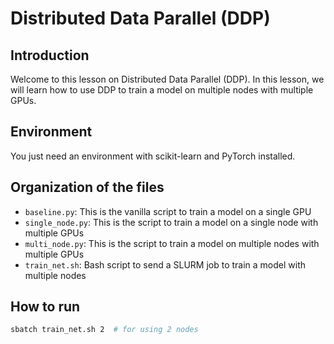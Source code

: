 # Distributed Data Parallel (DDP)

## Introduction

Welcome to this lesson on Distributed Data Parallel (DDP). In this lesson, we will learn how to use DDP to train a model on multiple nodes with multiple GPUs.

## Environment

You just need an environment with scikit-learn and PyTorch installed. 

## Organization of the files

- `baseline.py`: This is the vanilla script to train a model on a single GPU
- `single_node.py`: This is the script to train a model on a single node with multiple GPUs
- `multi_node.py`: This is the script to train a model on multiple nodes with multiple GPUs
- `train_net.sh`: Bash script to send a SLURM job to train a model with multiple nodes

## How to run

```bash
sbatch train_net.sh 2  # for using 2 nodes
```

